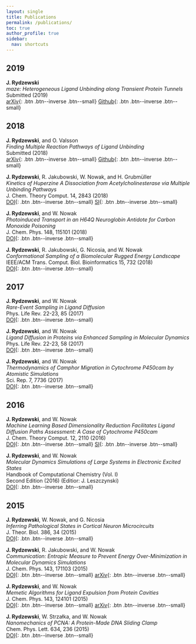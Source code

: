 ```yaml
---
layout: single
title: Publications
permalink: /publications/
toc: true
author_profile: true
sidebar:
  nav: shortcuts
---
```


## 2019
__J. Rydzewski__  
*maze: Heterogeneous Ligand Unbinding along Transient Protein Tunnels*  
Submitted (2019)  
[arXiv](https://arxiv.org/abs/1904.03929){: .btn .btn--inverse .btn--small}
[Github](https://github.com/maze-code/plumed2-maze){: .btn .btn--inverse .btn--small}

## 2018
__J. Rydzewski__, and O. Valsson  
*Finding Multiple Reaction Pathways of Ligand Unbinding*  
Submitted (2018)  
[arXiv](https://arxiv.org/abs/1808.08089){: .btn .btn--inverse .btn--small}
[Github](https://github.com/maze-code/plumed2-maze){: .btn .btn--inverse .btn--small}

__J. Rydzewski__, R. Jakubowski, W. Nowak, and H. Grubmüller  
*Kinetics of Huperzine A Dissociation from Acetylcholinesterase via Multiple Unbinding Pathways*  
J. Chem. Theory Comput. 14, 2843 (2018)  
[DOI](https://doi.org/10.1021/acs.jctc.8b00173){: .btn .btn--inverse .btn--small}
[SI](https://figshare.com/articles/Kinetics_of_Huperzine_A_Dissociation_from_Acetylcholinesterase_via_Multiple_Unbinding_Pathways/6333965){: .btn .btn--inverse .btn--small}

__J. Rydzewski__, and W. Nowak  
*Photoinduced Transport in an H64Q Neuroglobin Antidote for Carbon Monoxide Poisoning*  
J. Chem. Phys. 148, 115101 (2018)  
[DOI](https://doi.org/10.1063/1.5013659){: .btn .btn--inverse .btn--small}

__J. Rydzewski__, R. Jakubowski, G. Nicosia, and W. Nowak  
*Conformational Sampling of a Biomolecular Rugged Energy Landscape*  
IEEE/ACM Trans. Comput. Biol. Bioinformatics 15, 732 (2018)  
[DOI](https://doi.org/10.1109/TCBB.2016.2634008){: .btn .btn--inverse .btn--small}

## 2017
__J. Rydzewski__, and W. Nowak  
*Rare-Event Sampling in Ligand Diffusion*  
Phys. Life Rev. 22-23, 85 (2017)  
[DOI](https://doi.org/10.1016/j.plrev.2017.08.011){: .btn .btn--inverse .btn--small}

__J. Rydzewski__, and W. Nowak  
*Ligand Diffusion in Proteins via Enhanced Sampling in Molecular Dynamics*  
Phys. Life Rev. 22-23, 58 (2017)  
[DOI](https://doi.org/10.1016/j.plrev.2017.03.003){: .btn .btn--inverse .btn--small}

__J. Rydzewski__, and W. Nowak  
*Thermodynamics of Camphor Migration in Cytochrome P450cam by Atomistic Simulations*  
Sci. Rep. 7, 7736 (2017)  
[DOI](https://doi.org/10.1038/s41598-017-07993-0){: .btn .btn--inverse .btn--small}

## 2016
__J. Rydzewski__, and W. Nowak  
*Machine Learning Based Dimensionality Reduction Facilitates Ligand Diffusion Paths Assessment: A Case of Cytochrome P450cam*  
J. Chem. Theory Comput. 12, 2110 (2016)  
[DOI](https://doi.org/10.1021/acs.jctc.6b00212){: .btn .btn--inverse .btn--small}
[SI](https://figshare.com/articles/Machine_Learning_Based_Dimensionality_Reduction_Facilitates_Ligand_Diffusion_Paths_Assessment_A_Case_of_Cytochrome_P450cam/3125365){: .btn .btn--inverse .btn--small}

__J. Rydzewski__, and W. Nowak  
*Molecular Dynamics Simulations of Large Systems in Electronic Excited States*  
Handbook of Computational Chemistry (Vol. I)  
Second Edition (2016) (Editior: J. Leszczynski)  
[DOI](https://doi.org/10.1007/978-94-007-6169-8_49-1){: .btn .btn--inverse .btn--small}

## 2015
__J. Rydzewski__, W. Nowak, and G. Nicosia  
*Inferring Pathological States in Cortical Neuron Microcircuits*  
J. Theor. Biol. 386, 34 (2015)  
[DOI](https://doi.org/10.1016/j.jtbi.2015.09.004){: .btn .btn--inverse .btn--small}

__J. Rydzewski__, R. Jakubowski, and W. Nowak  
*Communication: Entropic Measure to Prevent Energy Over-Minimization in Molecular Dynamics Simulations*  
J. Chem. Phys. 143, 171103 (2015)  
[DOI](https://doi.org/10.1063/1.4935370){: .btn .btn--inverse .btn--small}
[arXiv](https://arxiv.org/abs/1507.01118){: .btn .btn--inverse .btn--small}

__J. Rydzewski__, and W. Nowak  
*Memetic Algorithms for Ligand Expulsion from Protein Cavities*  
J. Chem. Phys. 143, 124101 (2015)  
[DOI](https://doi.org/10.1063/1.4931181){: .btn .btn--inverse .btn--small}
[arXiv](https://arxiv.org/abs/1507.00150){: .btn .btn--inverse .btn--small}

__J. Rydzewski__, W. Strzałka, and W. Nowak  
*Nanomechanics of PCNA: A Protein-Made DNA Sliding Clamp*  
Chem. Phys. Lett. 634, 236 (2015)  
[DOI](https://doi.org/10.1016/j.cplett.2015.06.027){: .btn .btn--inverse .btn--small}
